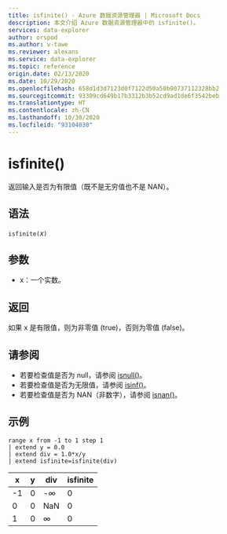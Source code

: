 ```yaml
---
title: isfinite() - Azure 数据资源管理器 | Microsoft Docs
description: 本文介绍 Azure 数据资源管理器中的 isfinite()。
services: data-explorer
author: orspod
ms.author: v-tawe
ms.reviewer: alexans
ms.service: data-explorer
ms.topic: reference
origin.date: 02/13/2020
ms.date: 10/29/2020
ms.openlocfilehash: 658d1d3d7123d0f7122d50a50b90737112328bb2
ms.sourcegitcommit: 93309cd649b17b3312b3b52cd9ad1de6f3542beb
ms.translationtype: HT
ms.contentlocale: zh-CN
ms.lasthandoff: 10/30/2020
ms.locfileid: "93104030"
---
```

# <a name="isfinite"></a>isfinite()

返回输入是否为有限值（既不是无穷值也不是 NAN）。

## <a name="syntax"></a>语法

`isfinite(`*x*`)`

## <a name="arguments"></a>参数

* x：一个实数。

## <a name="returns"></a>返回

如果 x 是有限值，则为非零值 (true)，否则为零值 (false)。

## <a name="see-also"></a>请参阅

* 若要检查值是否为 null，请参阅 [isnull()](isnullfunction.md)。
* 若要检查值是否为无限值，请参阅 [isinf()](isinffunction.md)。
* 若要检查值是否为 NAN（非数字），请参阅 [isnan()](isnanfunction.md)。

## <a name="example"></a>示例

```kusto
range x from -1 to 1 step 1
| extend y = 0.0
| extend div = 1.0*x/y
| extend isfinite=isfinite(div)
```

|x|y|div|isfinite|
|---|---|---|---|
|-1|0|-∞|0|
|0|0|NaN|0|
|1|0|∞|0|